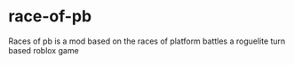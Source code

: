 # race-of-pb
Races of pb is a mod based on the races of platform battles a roguelite turn based roblox game
